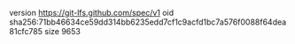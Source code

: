 version https://git-lfs.github.com/spec/v1
oid sha256:71bb46634ce59dd314bb6235edd7cf1c9acfd1bc7a576f0088f64dea81cfc785
size 9653
